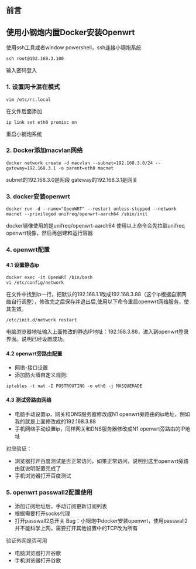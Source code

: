 ## 前言


## 使用小钢炮内置Docker安装Openwrt

使用ssh工具或者window powershell，ssh连接小钢炮系统
```shell
ssh root@192.168.3.100
```
输入密码登入

### 1. 设置网卡混在模式
```shell
vim /etc/rc.local
```
在文件后面添加
```shell
ip link set eth0 promisc on
```
重启小钢炮系统

### 2. Docker添加macvlan网络
```shell
docker network create -d macvlan --subnet=192.168.3.0/24 --gateway=192.168.3.1 -o parent=eth0 macnet
```
subnet的192.168.3.0是网段
gateway的192.168.3.1是网关


### 3. docker安装openwrt
```shell
docker run -d --name="OpenWRT" --restart unless-stopped --network macnet --privileged unifreq/openwrt-aarch64 /sbin/init
```
docker镜像使用的是unifreq/openwrt-aarch64
使用以上命令会先拉取unifreq openwrt镜像，然后再创建和运行容器

### 4. openwrt配置

#### 4.1 设置静态ip
```shell
docker exec -it OpenWRT /bin/bash
vi /etc/config/network
```
在文件中找到ip一行，把默认的192.168.1.1改成192.168.3.88（这个ip根据自家网络自行调整），修改完之后保存并退出后,使用以下命令重启openwrt网络服务，使其生效。
```shell
/etc/init.d/network restart
```

电脑浏览器地址输入上面修改的静态IP地址：192.168.3.88，进入到openwrt登录界面。说明已经设置成功。

#### 4.2 openwrt旁路由配置
- 网络-接口设置
- 添加防火墙自定义规则: 
```shell
iptables -t nat -I POSTROUTING -o eth0 -j MASQUERADE
```

#### 4.3 测试旁路由网络
- 电脑手动设置ip，网关和DNS服务器修改成N1 openwrt旁路由的ip地址，例如我的就是上面修改成的192.168.3.88
- 手机网络手动设置ip，同样网关和DNS服务器修改成N1 openwrt旁路由的IP地址

对应验证：
- 浏览器打开百度测试是否正常访问，如果正常访问，说明到这里openwrt旁路由就说明配置完成了
- 手机浏览器打开百度测试

### 5. openwrt passwall2配置使用
- 添加订阅地址后，手动订阅更新订阅列表
- 根据需要打开socks代理
- 打开passwall2总开关
Bug：小钢炮中docker安装openwrt，使用passwall2并不能科学上网，需要打开其他设置中的TCP改为所有

验证外网是否可用
- 电脑浏览器打开谷歌
- 手机浏览器打开谷歌




